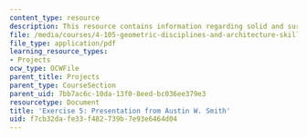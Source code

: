 ```yaml
---
content_type: resource
description: This resource contains information regarding solid and surface.
file: /media/courses/4-105-geometric-disciplines-and-architecture-skills-reciprocal-methodologies-fall-2012/f7cb32dafe33f482739b7e93e6464d04_MIT4_105F12_Pres_Ex5_AS.pdf
file_type: application/pdf
learning_resource_types:
- Projects
ocw_type: OCWFile
parent_title: Projects
parent_type: CourseSection
parent_uid: 7bb7ac6c-10da-13f0-8eed-bc036ee379e3
resourcetype: Document
title: 'Exercise 5: Presentation from Austin W. Smith'
uid: f7cb32da-fe33-f482-739b-7e93e6464d04
---
```

